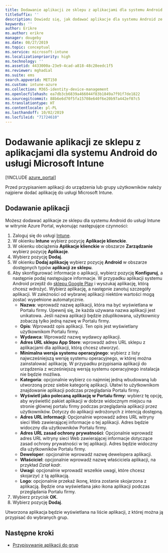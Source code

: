 ```yaml
---
title: Dodawanie aplikacji ze sklepu z aplikacjami dla systemu Android do usługi Microsoft Intune
titleSuffix: ''
description: Dowiedz się, jak dodawać aplikacje dla systemu Android ze sklepu Google Play do usługi Microsoft Intune.
keywords: ''
author: Erikre
ms.author: erikre
manager: dougeby
ms.date: 08/27/2019
ms.topic: conceptual
ms.service: microsoft-intune
ms.localizationpriority: high
ms.technology: ''
ms.assetid: 4433000a-23e9-4cad-a818-48c28eedc1f5
ms.reviewer: mghadial
ms.suite: ems
search.appverid: MET150
ms.custom: intune-azure
ms.collection: M365-identity-device-management
ms.openlocfilehash: ea7db3cb6839a466044f83b1849a7f91f7de1822
ms.sourcegitcommit: 88b6e6d70f5fa15708e640f6e20b97a442ef07c5
ms.translationtype: HT
ms.contentlocale: pl-PL
ms.lasthandoff: 10/02/2019
ms.locfileid: "71724610"
---
```

# <a name="add-android-store-apps-to-microsoft-intune"></a>Dodawanie aplikacji ze sklepu z aplikacjami dla systemu Android do usługi Microsoft Intune

[!INCLUDE [azure_portal](../includes/azure_portal.md)]

Przed przypisaniem aplikacji do urządzenia lub grupy użytkowników należy najpierw dodać aplikację do usługi Microsoft Intune. 

## <a name="add-an-app"></a>Dodawanie aplikacji

Możesz dodawać aplikacje ze sklepu dla systemu Android do usługi Intune w witrynie Azure Portal, wykonując następujące czynności:

1. Zaloguj się do usługi [Intune](https://go.microsoft.com/fwlink/?linkid=2090973).
3. W okienku **Intune** wybierz pozycję **Aplikacje klienckie**.
4. W okienku obciążenia **Aplikacje klienckie** w obszarze **Zarządzanie** wybierz pozycję **Aplikacje**.
5. Wybierz pozycję **Dodaj**.
6. W okienku **Dodaj aplikację** wybierz pozycję **Android** w obszarze dostępnych typów **aplikacji ze sklepu**.
7. Aby skonfigurować informacje o aplikacji, wybierz pozycję **Konfiguruj**, a następnie podaj następujące informacje. W przypadku aplikacji systemu Android przejdź do [sklepu Google Play](https://play.google.com/store) i wyszukaj aplikację, którą chcesz wdrożyć. Wybierz aplikację, a następnie zanotuj szczegóły aplikacji. W zależności od wybranej aplikacji niektóre wartości mogą zostać wypełnione automatycznie.
    - **Nazwa**: wprowadź nazwę aplikacji, która ma być wyświetlana w Portalu firmy. Upewnij się, że każda używana nazwa aplikacji jest unikatowa. Jeśli nazwa aplikacji będzie zduplikowana, użytkownicy zobaczą tylko jedną nazwę w Portalu firmy.
    - **Opis**: Wprowadź opis aplikacji. Ten opis jest wyświetlany użytkownikom Portalu firmy.
    - **Wydawca**: Wprowadź nazwę wydawcy aplikacji.
    - **Adres URL sklepu App Store**: wprowadź adres URL sklepu z aplikacjami dla aplikacji, którą chcesz utworzyć.
    - **Minimalna wersja systemu operacyjnego**: wybierz z listy najwcześniejszą wersję systemu operacyjnego, w której można zainstalować aplikację. W przypadku przypisania aplikacji do urządzenia z wcześniejszą wersją systemu operacyjnego instalacja nie będzie możliwa.
    - **Kategoria**: opcjonalnie wybierz co najmniej jedną wbudowaną lub utworzoną przez siebie kategorię aplikacji. Ułatwi to użytkownikom znajdowanie aplikacji podczas przeglądania Portalu firmy.
    - **Wyświetl jako polecaną aplikację w Portalu firmy**: wybierz tę opcję, aby wyświetlić pakiet aplikacji w dobrze widocznym miejscu na stronie głównej portalu firmy podczas przeglądania aplikacji przez użytkowników. Dotyczy do aplikacji wdrożonych z intencją dostępną.
    - **Adres URL informacji**: Opcjonalnie wprowadź adres URL witryny sieci Web zawierającej informacje o tej aplikacji. Adres będzie widoczny dla użytkowników Portalu firmy.
    - **Adres URL zasad ochrony prywatności**: Opcjonalnie wprowadź adres URL witryny sieci Web zawierającej informacje dotyczące zasad ochrony prywatności w tej aplikacji. Adres będzie widoczny dla użytkowników Portalu firmy.
    - **Deweloper**: opcjonalnie wprowadź nazwę dewelopera aplikacji.
    - **Właściciel**: opcjonalnie wprowadź nazwę właściciela aplikacji, na przykład *Dział kadr*.
    - **Uwagi**: opcjonalnie wprowadź wszelkie uwagi, które chcesz skojarzyć z tą aplikacją.
    - **Logo**: opcjonalnie przekaż ikonę, która zostanie skojarzona z aplikacją. Będzie ona wyświetlana jako ikona aplikacji podczas przeglądania Portalu firmy.
8. Wybierz przycisk **OK**.
9. Wybierz pozycję **Dodaj**.

Utworzona aplikacja będzie wyświetlana na liście aplikacji, z której można ją przypisać do wybranych grup. 

## <a name="next-steps"></a>Następne kroki

- [Przypisywanie aplikacji do grup](apps-deploy.md)
